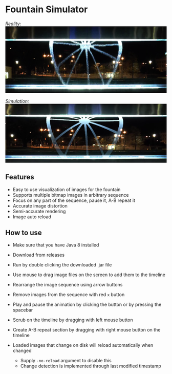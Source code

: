 # Fountain Simulator

*Reality:*
![Reality](doc/reality.png)

*Simulation:*
![Simulation](doc/simulation.png)

## Features
- Easy to use visualization of images for the fountain
- Supports multiple bitmap images in arbitrary sequence
- Focus on any part of the sequence, pause it, A-B repeat it
- Accurate image distortion
- Semi-accurate rendering
- Image auto reload

## How to use
- Make sure that you have Java 8 installed
- Download from releases
- Run by double clicking the downloaded .jar file


- Use mouse to drag image files on the screen to add them to the timeline
- Rearrange the image sequence using arrow buttons
- Remove images from the sequence with red `x` button
- Play and pause the animation by clicking the button or by pressing the spacebar
- Scrub on the timeline by dragging with left mouse button
- Create A-B repeat section by dragging with right mouse button on the timeline
- Loaded images that change on disk will reload automatically when changed
	- Supply `-no-reload` argument to disable this
	- Change detection is implemented through last modified timestamp

